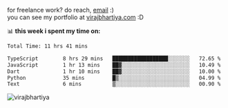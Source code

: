 for freelance work? do reach, [email](mailto:vlbhartiya@gmail.com) :)<br/>
you can see my portfolio at [virajbhartiya.com](https://virajbhartiya.com) :D

📊 **this week i spent my time on:**

<!--START_SECTION:waka-->

```txt
Total Time: 11 hrs 41 mins

TypeScript        8 hrs 29 mins   ██████████████████░░░░░░░   72.65 %
JavaScript        1 hr 13 mins    ██▓░░░░░░░░░░░░░░░░░░░░░░   10.49 %
Dart              1 hr 10 mins    ██▓░░░░░░░░░░░░░░░░░░░░░░   10.00 %
Python            35 mins         █▒░░░░░░░░░░░░░░░░░░░░░░░   04.99 %
Text              6 mins          ▒░░░░░░░░░░░░░░░░░░░░░░░░   00.90 %
```

<!--END_SECTION:waka-->

<p align="left"> <img src="https://komarev.com/ghpvc/?username=virajbhartiya&color=blue" alt="virajbhartiya" /> </p>
